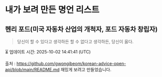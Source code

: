# 내가 보려 만든 명언 리스트

##  헨리 포드(미국 자동차 산업의 개척자, 포드 자동차 창립자)
> 당신이 할 수 있다고 생각하든 할 수 없다고 생각하든, 당신이 옳다.


⏳ 업데이트 시간: 2025-10-02 14:41:41 (UTC)

출처 : https://github.com/gwongibeom/korean-advice-open-api/blob/main/README.md
재밌게 보려고 만들었습니다.
